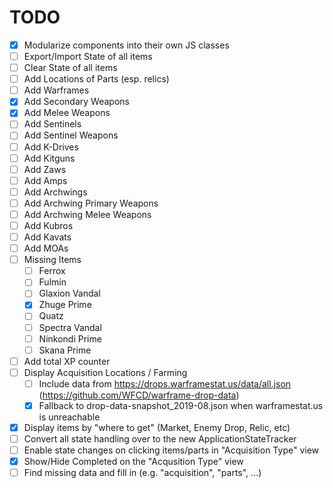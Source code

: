 # TODO

* [x] Modularize components into their own JS classes
* [ ] Export/Import State of all items
* [ ] Clear State of all items
* [ ] Add Locations of Parts (esp. relics)
* [ ] Add Warframes
* [x] Add Secondary Weapons
* [x] Add Melee Weapons
* [ ] Add Sentinels
* [ ] Add Sentinel Weapons
* [ ] Add K-Drives
* [ ] Add Kitguns
* [ ] Add Zaws
* [ ] Add Amps
* [ ] Add Archwings
* [ ] Add Archwing Primary Weapons
* [ ] Add Archwing Melee Weapons
* [ ] Add Kubros
* [ ] Add Kavats
* [ ] Add MOAs
* [ ] Missing Items
  * [ ] Ferrox
  * [ ] Fulmin
  * [ ] Glaxion Vandal
  * [x] Zhuge Prime
  * [ ] Quatz
  * [ ] Spectra Vandal
  * [ ] Ninkondi Prime
  * [ ] Skana Prime
* [ ] Add total XP counter
* [ ] Display Acquisition Locations / Farming
  * [ ] Include data from https://drops.warframestat.us/data/all.json (https://github.com/WFCD/warframe-drop-data)
  * [x] Fallback to drop-data-snapshot_2019-08.json when warframestat.us is unreachable
* [x] Display items by "where to get" (Market, Enemy Drop, Relic, etc)
* [ ] Convert all state handling over to the new ApplicationStateTracker
* [ ] Enable state changes on clicking items/parts in "Acquisition Type" view
* [x] Show/Hide Completed on the "Acqusition Type" view
* [ ] Find missing data and fill in (e.g. "acquisition", "parts", ...)

